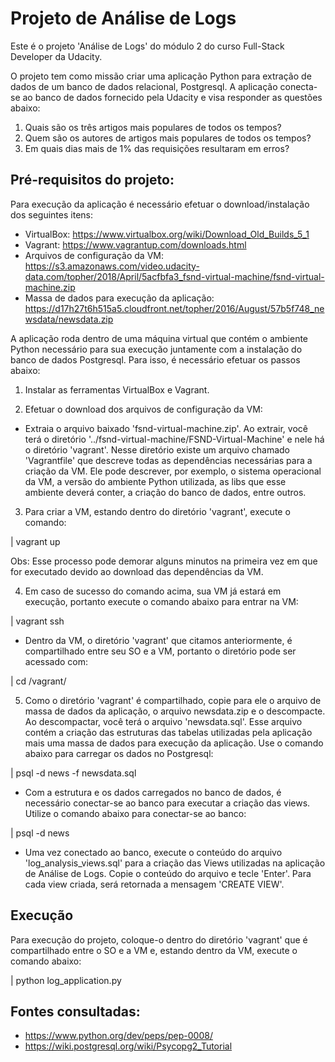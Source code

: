 # Projeto de Análise de Logs

Este é o projeto 'Análise de Logs' do módulo 2 do curso Full-Stack Developer da Udacity.

O projeto tem como missão criar uma aplicação Python para extração de dados de um banco de dados relacional, Postgresql.
A aplicação conecta-se ao banco de dados fornecido pela Udacity e visa responder as questões abaixo:

1. Quais são os três artigos mais populares de todos os tempos? 
2. Quem são os autores de artigos mais populares de todos os tempos?
3. Em quais dias mais de 1% das requisições resultaram em erros?


## Pré-requisitos do projeto:                
Para execução da aplicação é necessário efetuar o download/instalação dos seguintes itens:

- VirtualBox: https://www.virtualbox.org/wiki/Download_Old_Builds_5_1
- Vagrant: https://www.vagrantup.com/downloads.html
- Arquivos de configuração da VM: https://s3.amazonaws.com/video.udacity-data.com/topher/2018/April/5acfbfa3_fsnd-virtual-machine/fsnd-virtual-machine.zip
- Massa de dados para execução da aplicação: https://d17h27t6h515a5.cloudfront.net/topher/2016/August/57b5f748_newsdata/newsdata.zip 

A aplicação roda dentro de uma máquina virtual que contém o ambiente Python necessário para sua execução juntamente com a instalação do banco de dados Postgresql. Para isso, é necessário efetuar os passos abaixo:

1. Instalar as ferramentas VirtualBox e Vagrant.

2. Efetuar o download dos arquivos de configuração da VM:
- Extraia o arquivo baixado 'fsnd-virtual-machine.zip'. Ao extrair, você terá o diretório '../fsnd-virtual-machine/FSND-Virtual-Machine' e nele há o diretório 'vagrant'. Nesse diretório existe um arquivo chamado 'Vagrantfile' que descreve todas as dependências necessárias para a criação da VM. Ele pode descrever, por exemplo, o sistema operacional da VM, a versão do ambiente Python utilizada, as libs que esse ambiente deverá conter, a criação do banco de dados, entre outros.

3. Para criar a VM, estando dentro do diretório 'vagrant', execute o comando: 

| vagrant up

Obs: Esse processo pode demorar alguns minutos na primeira vez em que for executado devido ao download das dependências da VM.

4. Em caso de sucesso do comando acima, sua VM já estará em execução, portanto execute o comando abaixo para entrar na VM:

| vagrant ssh

- Dentro da VM, o diretório 'vagrant' que citamos anteriormente, é compartilhado entre seu SO e a VM, portanto o diretório pode ser acessado com:

| cd /vagrant/

5. Como o diretório 'vagrant' é compartilhado, copie para ele o arquivo de massa de dados da aplicação, o arquivo newsdata.zip e o descompacte. Ao descompactar, você terá o arquivo 'newsdata.sql'. Esse arquivo contém a criação das estruturas das tabelas utilizadas pela aplicação mais uma massa de dados para execução da aplicação. Use o comando abaixo para carregar os dados no Postgresql:

| psql -d news -f newsdata.sql

- Com a estrutura e os dados carregados no banco de dados, é necessário conectar-se ao banco para executar a criação das views. Utilize o comando abaixo para conectar-se ao banco:

| psql -d news

- Uma vez conectado ao banco, execute o conteúdo do arquivo 'log_analysis_views.sql' para a criação das Views utilizadas na aplicação de Análise de Logs. Copie o conteúdo do arquivo e tecle 'Enter'. Para cada view criada, será retornada a mensagem 'CREATE VIEW'. 


## Execução
Para execução do projeto, coloque-o dentro do diretório 'vagrant' que é compartilhado entre o SO e a VM e, estando dentro da VM, execute o comando abaixo:

| python log_application.py


## Fontes consultadas:
- https://www.python.org/dev/peps/pep-0008/
- https://wiki.postgresql.org/wiki/Psycopg2_Tutorial